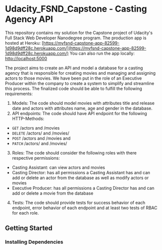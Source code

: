 # Udacity_FSND_Capstone - Casting Agency API

This repository contains my solution for the Capstone project of Udacity's Full Stack Web Developer Nanodegree program.
The production app is hosted at Heroku: [https://myfsnd-capstone-app-82599-1d98d9dff28c.herokuapp.com/](https://myfsnd-capstone-app-82599-1d98d9dff28c.herokuapp.com/)
You can also run the app locally: [http://localhost:5000](http://localhost:5000)

The project aims to create an API and model a database for a casting agency that is responsible for creating movies and managing and assigning actors to those movies. 
We have been put in the role of an Executive Producer within the company to create a system to simplify and streamline this process.
The finalized code should be able to fulfill the following requirements:
1. Models: The code should model movies with attributes title and release date and actors with attributes name, age and gender in the database.
2. API endpoints: The code should have API endpoint for the following HTTP-Methods:
- `GET` /actors and /movies
- `DELETE` /actors/ and /movies/
- `POST` /actors and /movies and
- `PATCH` /actors/ and /movies/
3. Roles: The code should consider the following roles with there respective permissions:
- Casting Assistant: can view actors and movies
- Casting Director: has all permissions a Casting Assistant has and can add or delete an actor from the database as well as modify actors or movies
- Executive Producer: has all permissions a Casting Director has and can add or delete a movie from the database
4. Tests: The code should provide tests for success behavior of each endpoint, error behavior of each endpoint and at least two tests of RBAC for each role.

## Getting Started
### Installing Dependencies
